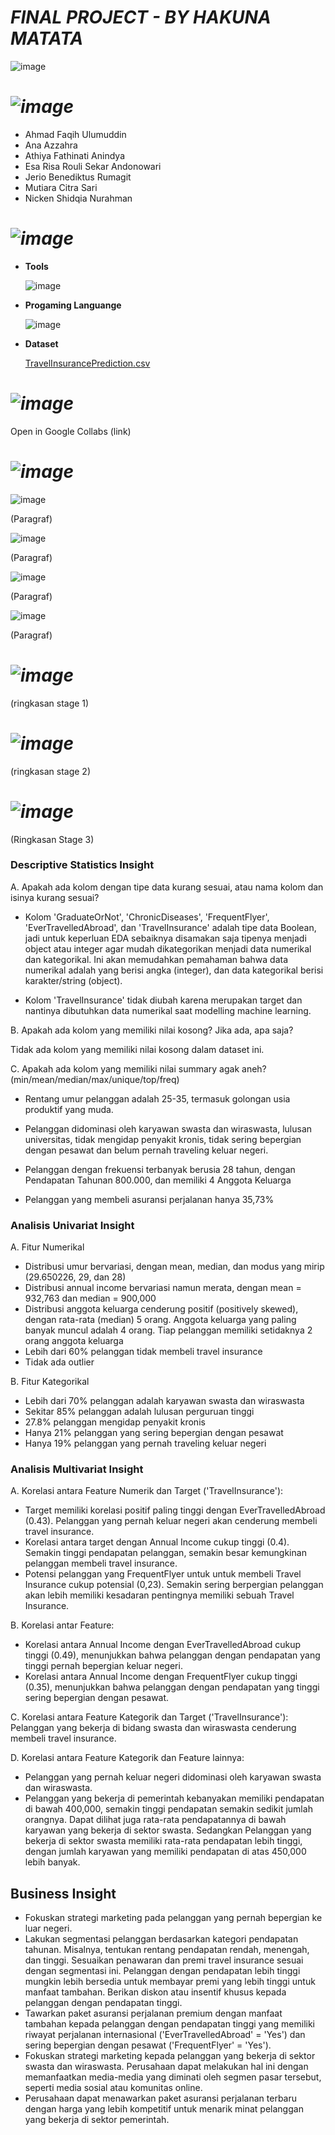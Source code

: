 # *FINAL PROJECT - BY HAKUNA MATATA*

![image](https://github.com/Hakuna-Matata-Travel-Insurance/Final-Project/assets/139318120/8d26534d-8dc6-4543-9c03-97bc82ab6b93)

# *![image](https://github.com/Hakuna-Matata-Travel-Insurance/Final-Project/assets/139318120/923ed0dc-a958-4207-8e89-29d37948321a)*

* Ahmad Faqih Ulumuddin
* Ana Azzahra
* Athiya Fathinati Anindya
* Esa Risa Rouli Sekar Andonowari 
* Jerio Benediktus Rumagit 
* Mutiara Citra Sari 
* Nicken Shidqia Nurahman

# *![image](https://github.com/Hakuna-Matata-Travel-Insurance/Final-Project/assets/139318120/a7309c38-8c48-4151-9397-bc5bf5b7408b)*
* **Tools**

   ![image](https://github.com/Hakuna-Matata-Travel-Insurance/Final-Project/assets/139318120/5056b0b8-13d9-47a1-930c-8dd03d5786a3)

* **Progaming Languange**

  ![image](https://github.com/Hakuna-Matata-Travel-Insurance/Final-Project/assets/139318120/ee8a92b7-dea9-4f1d-8bb7-7249ec807764)

* **Dataset**

  [TravelInsurancePrediction.csv](https://www.kaggle.com/datasets/tejashvi14/travel-insurance-prediction-data?resource=download)

# *![image](https://github.com/Hakuna-Matata-Travel-Insurance/Final-Project/assets/139318120/75cf0d20-c59c-4de3-b6be-b18110ded21b)*
Open in Google Collabs
  (link)

# *![image](https://github.com/Hakuna-Matata-Travel-Insurance/Final-Project/assets/139318120/e8cb52a3-4ae1-4074-a026-f2398848fe9f)*

![image](https://github.com/Hakuna-Matata-Travel-Insurance/Final-Project/assets/139318120/314f0560-6c94-4a51-9765-fbda11a2ef29)

(Paragraf)

![image](https://github.com/Hakuna-Matata-Travel-Insurance/Final-Project/assets/139318120/5b10cd05-a9de-4cf5-8f2e-ed13dfb248d1)

(Paragraf)

  ![image](https://github.com/Hakuna-Matata-Travel-Insurance/Final-Project/assets/139318120/70088f40-ac1d-49e7-a233-f52a2351e0e5)
  
  (Paragraf)

  ![image](https://github.com/Hakuna-Matata-Travel-Insurance/Final-Project/assets/139318120/71fa9e92-f010-4b5f-a8af-83a7084c2f0a)

  (Paragraf)

  # *![image](https://github.com/Hakuna-Matata-Travel-Insurance/Final-Project/assets/139318120/e342f36f-b666-43e6-8e4d-ad93c0c352b7)*

  (ringkasan stage 1)

  # *![image](https://github.com/Hakuna-Matata-Travel-Insurance/Final-Project/assets/139318120/b4a184b4-934f-4bc9-8937-0a745bd1d22b)*

  (ringkasan stage 2)

  # *![image](https://github.com/Hakuna-Matata-Travel-Insurance/Final-Project/assets/139318120/d027b7de-796e-40ae-a485-10f3425e8fa5)*

  (Ringkasan Stage 3)



### **Descriptive Statistics Insight**

A. Apakah ada kolom dengan tipe data kurang sesuai, atau nama kolom dan isinya 
kurang sesuai?

* Kolom 'GraduateOrNot', 'ChronicDiseases', 'FrequentFlyer', 'EverTravelledAbroad', dan 'TravelInsurance' adalah tipe data Boolean, jadi untuk keperluan EDA sebaiknya disamakan saja tipenya menjadi object atau integer agar mudah dikategorikan menjadi data numerikal dan kategorikal. Ini akan memudahkan pemahaman bahwa data numerikal adalah yang berisi angka (integer), dan data kategorikal berisi karakter/string (object).

* Kolom 'TravelInsurance' tidak diubah karena merupakan target dan nantinya dibutuhkan data numerikal saat modelling machine learning.


B. Apakah ada kolom yang memiliki nilai kosong? Jika ada, apa saja?

Tidak ada kolom yang memiliki nilai kosong dalam dataset ini.



C. Apakah ada kolom yang memiliki nilai summary agak aneh?
(min/mean/median/max/unique/top/freq) 

* Rentang umur pelanggan adalah 25-35, termasuk golongan usia produktif yang muda.

* Pelanggan didominasi oleh karyawan swasta dan wiraswasta, lulusan universitas, tidak mengidap penyakit kronis, tidak sering bepergian dengan pesawat dan belum pernah traveling keluar negeri.

* Pelanggan dengan frekuensi terbanyak berusia 28 tahun, dengan Pendapatan Tahunan 800.000, dan memiliki 4 Anggota Keluarga

* Pelanggan yang membeli asuransi perjalanan hanya 35,73%

### Analisis Univariat Insight

A. Fitur Numerikal
* Distribusi umur bervariasi, dengan mean, median, dan modus yang mirip (29.650226, 29, dan 28)
* Distribusi annual income bervariasi namun merata, dengan mean = 932,763 dan median = 900,000 
* Distribusi anggota keluarga cenderung positif (positively skewed), dengan rata-rata (median) 5 orang. Anggota keluarga yang paling banyak muncul adalah 4 orang. Tiap pelanggan memiliki setidaknya 2 orang anggota keluarga
* Lebih dari 60% pelanggan tidak membeli travel insurance
* Tidak ada outlier

B. Fitur Kategorikal
* Lebih dari 70% pelanggan adalah karyawan swasta dan wiraswasta
* Sekitar 85% pelanggan adalah lulusan perguruan tinggi
* 27.8% pelanggan mengidap penyakit kronis
* Hanya 21% pelanggan yang sering bepergian dengan pesawat
* Hanya 19% pelanggan yang pernah traveling keluar negeri

### Analisis Multivariat Insight

A. Korelasi antara Feature Numerik dan Target ('TravelInsurance'):

* Target memiliki korelasi positif paling tinggi dengan EverTravelledAbroad (0.43). Pelanggan yang pernah keluar negeri akan cenderung membeli travel insurance.
* Korelasi antara target dengan Annual Income cukup tinggi (0.4). Semakin tinggi pendapatan pelanggan, semakin besar kemungkinan pelanggan membeli travel insurance.
* Potensi pelanggan yang FrequentFlyer untuk untuk membeli Travel Insurance cukup potensial (0,23). Semakin sering berpergian pelanggan akan lebih memiliki kesadaran pentingnya memiliki sebuah Travel Insurance.

B. Korelasi antar Feature:

* Korelasi antara Annual Income dengan EverTravelledAbroad cukup tinggi (0.49), menunjukkan bahwa pelanggan dengan pendapatan yang tinggi pernah bepergian keluar negeri.
* Korelasi antara Annual Income dengan FrequentFlyer cukup tinggi (0.35), menunjukkan bahwa pelanggan dengan pendapatan yang tinggi sering bepergian dengan pesawat.

C. Korelasi antara Feature Kategorik dan Target ('TravelInsurance'):
Pelanggan yang bekerja di bidang swasta dan wiraswasta cenderung membeli travel insurance.

D. Korelasi antara Feature Kategorik dan Feature lainnya:
* Pelanggan yang pernah keluar negeri didominasi oleh karyawan swasta dan wiraswasta.
* Pelanggan yang bekerja di pemerintah kebanyakan memiliki pendapatan di bawah 400,000, semakin tinggi pendapatan semakin sedikit jumlah orangnya. Dapat dilihat juga rata-rata pendapatannya di bawah karyawan yang bekerja di sektor swasta. Sedangkan Pelanggan yang bekerja di sektor swasta memiliki rata-rata pendapatan lebih tinggi, dengan jumlah karyawan yang memiliki pendapatan di atas 450,000 lebih banyak.

## Business Insight

* Fokuskan strategi marketing pada pelanggan yang pernah bepergian ke luar negeri.
* Lakukan segmentasi pelanggan berdasarkan kategori pendapatan tahunan. Misalnya, tentukan rentang pendapatan rendah, menengah, dan tinggi. Sesuaikan penawaran dan premi travel insurance sesuai dengan segmentasi ini. Pelanggan dengan pendapatan lebih tinggi mungkin lebih bersedia untuk membayar premi yang lebih tinggi untuk manfaat tambahan. Berikan diskon atau insentif khusus kepada pelanggan dengan pendapatan tinggi.
* Tawarkan paket asuransi perjalanan premium dengan manfaat tambahan kepada pelanggan dengan pendapatan tinggi yang memiliki riwayat perjalanan internasional ('EverTravelledAbroad' = 'Yes') dan sering bepergian dengan pesawat ('FrequentFlyer' = 'Yes').
* Fokuskan strategi marketing kepada pelanggan yang bekerja di sektor swasta dan wiraswasta. Perusahaan dapat melakukan hal ini dengan memanfaatkan media-media yang diminati oleh segmen pasar tersebut, seperti media sosial atau komunitas online.
* Perusahaan dapat menawarkan paket asuransi perjalanan terbaru dengan harga yang lebih kompetitif untuk menarik minat pelanggan yang bekerja di sektor pemerintah.  
